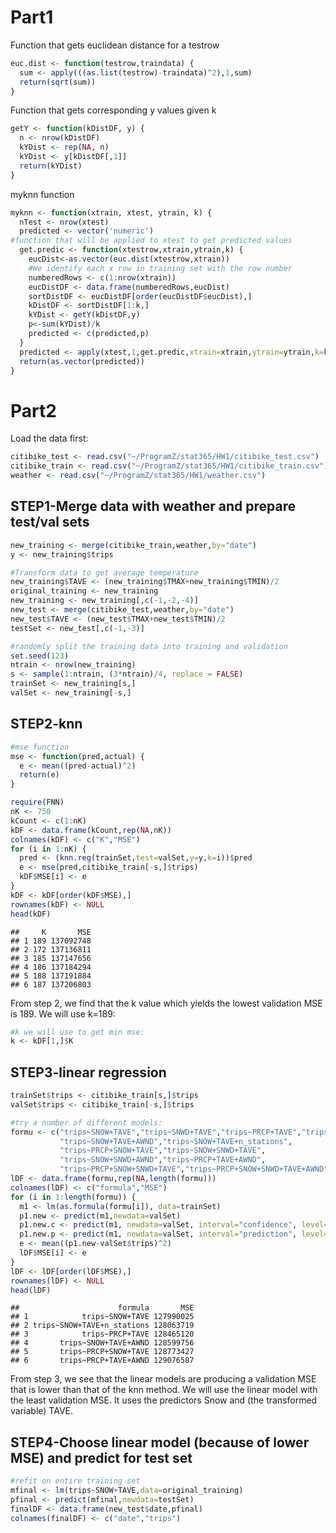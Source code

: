 # Part1

Function that gets euclidean distance for a testrow


```r
euc.dist <- function(testrow,traindata) {
  sum <- apply(((as.list(testrow)-traindata)^2),1,sum)
  return(sqrt(sum))
}
```

Function that gets corresponding y values given k


```r
getY <- function(kDistDF, y) {
  n <- nrow(kDistDF)
  kYDist <- rep(NA, n)
  kYDist <- y[kDistDF[,1]]
  return(kYDist)
}
```

myknn function


```r
myknn <- function(xtrain, xtest, ytrain, k) {
  nTest <- nrow(xtest)
  predicted <- vector('numeric')
#function that will be applied to xtest to get predicted values
  get.predic <- function(xtestrow,xtrain,ytrain,k) {
    eucDist<-as.vector(euc.dist(xtestrow,xtrain))
    #We identify each x row in training set with the row number
    numberedRows <- c(1:nrow(xtrain))
    eucDistDF <- data.frame(numberedRows,eucDist)
    sortDistDF <- eucDistDF[order(eucDistDF$eucDist),]
    kDistDF <- sortDistDF[1:k,]
    kYDist <- getY(kDistDF,y)
    p<-sum(kYDist)/k
    predicted <- c(predicted,p)
  }
  predicted <- apply(xtest,1,get.predic,xtrain=xtrain,ytrain=ytrain,k=k)
  return(as.vector(predicted))
}
```



# Part2

Load the data first:

```r
citibike_test <- read.csv("~/ProgramZ/stat365/HW1/citibike_test.csv")
citibike_train <- read.csv("~/ProgramZ/stat365/HW1/citibike_train.csv")
weather <- read.csv("~/ProgramZ/stat365/HW1/weather.csv")
```


## STEP1-Merge data with weather and prepare test/val sets

```r
new_training <- merge(citibike_train,weather,by="date")
y <- new_training$trips

#Transform data to get average temperature
new_training$TAVE <- (new_training$TMAX+new_training$TMIN)/2
original_training <- new_training
new_training <- new_training[,c(-1,-2,-4)]
new_test <- merge(citibike_test,weather,by="date")
new_test$TAVE <- (new_test$TMAX+new_test$TMIN)/2
testSet <- new_test[,c(-1,-3)]

#randomly split the training data into training and validation 
set.seed(123)
ntrain <- nrow(new_training)
s <- sample(1:ntrain, (3*ntrain)/4, replace = FALSE)
trainSet <- new_training[s,]
valSet <- new_training[-s,]
```


## STEP2-knn

```r
#mse function
mse <- function(pred,actual) {
  e <- mean((pred-actual)^2)
  return(e)
}

require(FNN)
nK <- 750
kCount <- c(1:nK)
kDF <- data.frame(kCount,rep(NA,nK))
colnames(kDF) <- c("K","MSE")
for (i in 1:nK) {
  pred <- (knn.reg(trainSet,test=valSet,y=y,k=i))$pred
  e <- mse(pred,citibike_train[-s,]$trips)
  kDF$MSE[i] <- e
}
kDF <- kDF[order(kDF$MSE),]
rownames(kDF) <- NULL
head(kDF)
```

```
##     K       MSE
## 1 189 137092748
## 2 172 137136811
## 3 185 137147656
## 4 186 137184294
## 5 188 137191884
## 6 187 137206803
```
From step 2, we find that the k value which yields the lowest validation MSE is 189. We will use k=189:

```r
#k we will use to get min mse:
k <- kDF[1,]$K
```


## STEP3-linear regression

```r
trainSet$trips <- citibike_train[s,]$trips
valSet$trips <- citibike_train[-s,]$trips

#try a number of different models:
formu <- c("trips~SNOW+TAVE","trips~SNWD+TAVE","trips~PRCP+TAVE","trips~SNOW+SNWD",
           "trips~SNOW+TAVE+AWND","trips~SNOW+TAVE+n_stations",
           "trips~PRCP+SNOW+TAVE","trips~SNOW+SNWD+TAVE",
           "trips~SNOW+SNWD+AWND","trips~PRCP+TAVE+AWND",
           "trips~PRCP+SNOW+SNWD+TAVE","trips~PRCP+SNOW+SNWD+TAVE+AWND")
lDF <- data.frame(formu,rep(NA,length(formu)))
colnames(lDF) <- c("formula","MSE")
for (i in 1:length(formu)) {
  m1 <- lm(as.formula(formu[i]), data=trainSet)
  p1.new <- predict(m1,newdata=valSet)
  p1.new.c <- predict(m1, newdata=valSet, interval="confidence", level=0.95) 
  p1.new.p <- predict(m1, newdata=valSet, interval="prediction", level=0.95)
  e <- mean((p1.new-valSet$trips)^2)
  lDF$MSE[i] <- e
}
lDF <- lDF[order(lDF$MSE),]
rownames(lDF) <- NULL
head(lDF)
```

```
##                      formula       MSE
## 1            trips~SNOW+TAVE 127990025
## 2 trips~SNOW+TAVE+n_stations 128063719
## 3            trips~PRCP+TAVE 128465120
## 4       trips~SNOW+TAVE+AWND 128599756
## 5       trips~PRCP+SNOW+TAVE 128773427
## 6       trips~PRCP+TAVE+AWND 129076587
```

From step 3, we see that the linear models are producing a validation MSE that is lower than that of the knn method. We will use the linear model with the least validation MSE. It uses the predictors Snow and (the transformed variable) TAVE.


## STEP4-Choose linear model (because of lower MSE) and predict for test set

```r
#refit on entire training set
mfinal <- lm(trips~SNOW+TAVE,data=original_training)
pfinal <- predict(mfinal,newdata=testSet)
finalDF <- data.frame(new_test$date,pfinal)
colnames(finalDF) <- c("date","trips")
```

